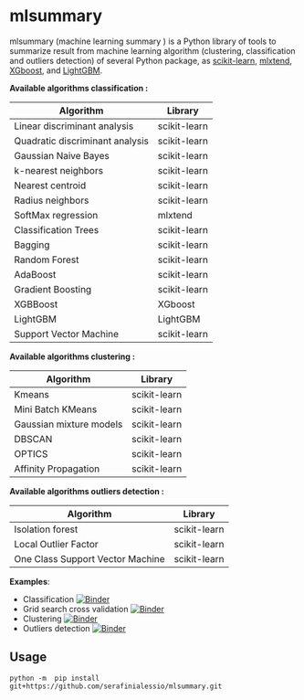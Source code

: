 # mlsummary
mlsummary (machine learning summary ) is a Python library of tools to summarize result from machine learning algorithm (clustering, classification and outliers detection) of several Python package, as  [scikit-learn](https://scikit-learn.org/stable/), [mlxtend](http://rasbt.github.io/mlxtend/), [XGboost](https://xgboost.readthedocs.io/en/latest/python/index.html), and [LightGBM](https://lightgbm.readthedocs.io/en/latest/).



**Available algorithms classification :**

Algorithm | Library
----|---- 
Linear discriminant analysis  | scikit-learn
Quadratic discriminant analysis  | scikit-learn
Gaussian Naive Bayes  | scikit-learn
k-nearest neighbors  | scikit-learn
Nearest centroid  | scikit-learn
Radius neighbors  | scikit-learn
SoftMax regression  | mlxtend
Classification Trees  | scikit-learn
Bagging  | scikit-learn
Random Forest  | scikit-learn
AdaBoost  | scikit-learn
Gradient Boosting  | scikit-learn
XGBBoost | XGboost
LightGBM | LightGBM
Support Vector Machine | scikit-learn



**Available algorithms clustering :**

Algorithm | Library
----|----
Kmeans  | scikit-learn
Mini Batch KMeans  | scikit-learn
Gaussian mixture models  | scikit-learn
DBSCAN  | scikit-learn
OPTICS  | scikit-learn
Affinity Propagation  | scikit-learn

**Available algorithms outliers detection :**

Algorithm | Library
----|---- 
Isolation forest  | scikit-learn
Local Outlier Factor  | scikit-learn
One Class Support Vector Machine | scikit-learn

**Examples**:

- Classification [![Binder](https://mybinder.org/badge_logo.svg)](https://mybinder.org/v2/gh/serafinialessio/mlsummary/main?urlpath=lab/tree/examples/classification.ipynb)
- Grid search cross validation [![Binder](https://mybinder.org/badge_logo.svg)]()
- Clustering [![Binder](https://mybinder.org/badge_logo.svg)](https://mybinder.org/v2/gh/serafinialessio/mlsummary/main?urlpath=lab/tree/examples/clustering.ipynb)
- Outliers detection [![Binder](https://mybinder.org/badge_logo.svg)](https://mybinder.org/v2/gh/serafinialessio/mlsummary/main?urlpath=lab/tree/examples/outliers.ipynb)



## Usage

````
python -m  pip install git+https://github.com/serafinialessio/mlsummary.git
````